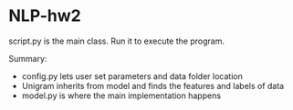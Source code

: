 # NLP-hw2

script.py is the main class. Run it to execute the program.

Summary:
- config.py lets user set parameters and data folder location
- Unigram inherits from model and finds the features and labels of data
- model.py is where the main implementation happens